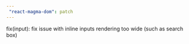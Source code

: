 ```yaml
---
 "react-magma-dom": patch
---
```


fix(input): fix issue with inline inputs rendering too wide (such as search box)
